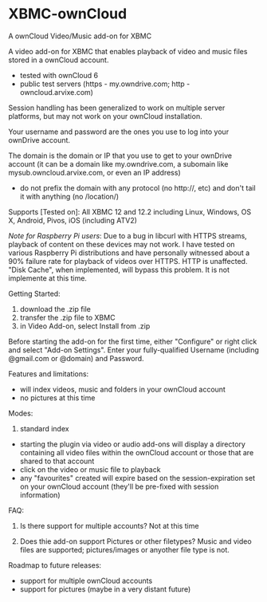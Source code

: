 XBMC-ownCloud
=============

A ownCloud Video/Music add-on for XBMC

A video add-on for XBMC that enables playback of video and music files stored in a ownCloud account.

- tested with ownCloud 6
- public test servers (https - my.owndrive.com; http - owncloud.arvixe.com)

Session handling has been generalized to work on multiple server platforms, but may not work on your ownCloud installation.

Your username and password are the ones you use to log into your ownDrive account.

The domain is the domain or IP that you use to get to your ownDrive account (it can be a domain like my.owndrive.com, a subomain like mysub.owncloud.arvixe.com, or even an IP address)
- do not prefix the domain with any protocol (no http://, etc) and don't tail it with anything (no /location/)

Supports [Tested on]:
All XBMC 12 and 12.2 including Linux, Windows, OS X, Android, Pivos, iOS (including ATV2)

*Note for Raspberry Pi users*: Due to a bug in libcurl with HTTPS streams, playback of content on these devices may not work.  I have tested on various Raspberry Pi distributions and have personally witnessed about a 90% failure rate for playback of videos over HTTPS.  HTTP is unaffected.  "Disk Cache", when implemented, will bypass this problem.  It is not implemente at this time.

Getting Started:
1) download the .zip file
2) transfer the .zip file to XBMC
3) in Video Add-on, select Install from .zip

Before starting the add-on for the first time, either "Configure" or right click and select "Add-on Settings".  Enter your fully-qualified Username (including @gmail.com or @domain) and Password.

Features and limitations:
- will index videos, music and folders in your ownCloud account
- no pictures at this time

Modes:
1) standard index
- starting the plugin via video or audio add-ons will display a directory containing all video files within the ownCloud account or those that are shared to that account
- click on the video or music file to playback
- any "favourites" created will expire based on the session-expiration set on your ownCloud account (they'll be pre-fixed with session information)

FAQ:

1) Is there support for multiple accounts?
Not at this time

2) Does thie add-on support Pictures or other filetypes?
Music and video files are supported; pictures/images or anyother file type is not.


Roadmap to future releases:
- support for multiple ownCloud accounts
- support for pictures (maybe in a very distant future)

